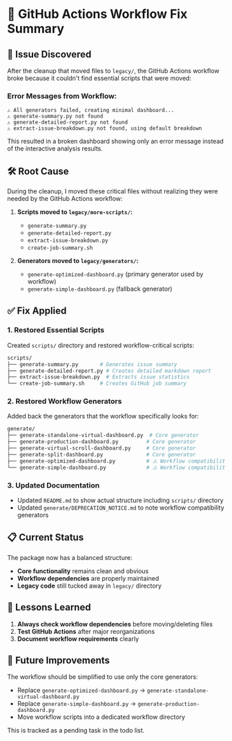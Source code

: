 # 🔧 GitHub Actions Workflow Fix Summary

## 🚨 Issue Discovered

After the cleanup that moved files to `legacy/`, the GitHub Actions workflow broke because it couldn't find essential scripts that were moved:

### Error Messages from Workflow:
```
⚠️ All generators failed, creating minimal dashboard...
⚠️ generate-summary.py not found
⚠️ generate-detailed-report.py not found  
⚠️ extract-issue-breakdown.py not found, using default breakdown
```

This resulted in a broken dashboard showing only an error message instead of the interactive analysis results.

## 🛠️ Root Cause

During the cleanup, I moved these critical files without realizing they were needed by the GitHub Actions workflow:

1. **Scripts moved to `legacy/more-scripts/`:**
   - `generate-summary.py`
   - `generate-detailed-report.py`
   - `extract-issue-breakdown.py`
   - `create-job-summary.sh`

2. **Generators moved to `legacy/generators/`:**
   - `generate-optimized-dashboard.py` (primary generator used by workflow)
   - `generate-simple-dashboard.py` (fallback generator)

## ✅ Fix Applied

### 1. Restored Essential Scripts
Created `scripts/` directory and restored workflow-critical scripts:
```bash
scripts/
├── generate-summary.py       # Generates issue summary
├── generate-detailed-report.py # Creates detailed markdown report
├── extract-issue-breakdown.py  # Extracts issue statistics
└── create-job-summary.sh     # Creates GitHub job summary
```

### 2. Restored Workflow Generators
Added back the generators that the workflow specifically looks for:
```bash
generate/
├── generate-standalone-virtual-dashboard.py  # Core generator
├── generate-production-dashboard.py         # Core generator
├── generate-virtual-scroll-dashboard.py     # Core generator
├── generate-split-dashboard.py              # Core generator
├── generate-optimized-dashboard.py          # ⚠️ Workflow compatibility
└── generate-simple-dashboard.py             # ⚠️ Workflow compatibility
```

### 3. Updated Documentation
- Updated `README.md` to show actual structure including `scripts/` directory
- Updated `generate/DEPRECATION_NOTICE.md` to note workflow compatibility generators

## 📋 Current Status

The package now has a balanced structure:
- **Core functionality** remains clean and obvious
- **Workflow dependencies** are properly maintained
- **Legacy code** still tucked away in `legacy/` directory

## 🎯 Lessons Learned

1. **Always check workflow dependencies** before moving/deleting files
2. **Test GitHub Actions** after major reorganizations
3. **Document workflow requirements** clearly

## 🔄 Future Improvements

The workflow should be simplified to use only the core generators:
- Replace `generate-optimized-dashboard.py` → `generate-standalone-virtual-dashboard.py`
- Replace `generate-simple-dashboard.py` → `generate-production-dashboard.py`
- Move workflow scripts into a dedicated workflow directory

This is tracked as a pending task in the todo list.